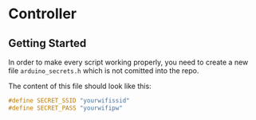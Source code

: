 # Controller

## Getting Started

In order to make every script working properly, you need to create a new file `arduino_secrets.h` which is not comitted into the repo.

The content of this file should look like this:

```cpp
#define SECRET_SSID "yourwifissid"
#define SECRET_PASS "yourwifipw"
```
